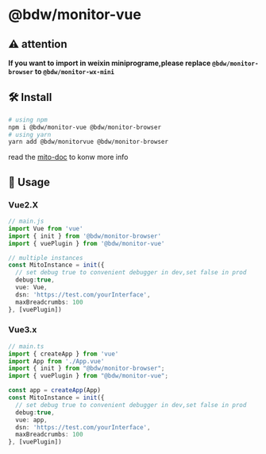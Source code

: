 # @bdw/monitor-vue

## ⚠️ attention

**If you want to import in weixin miniprograme,please replace `@bdw/monitor-browser` to `@bdw/monitor-wx-mini`**

## 🛠️ Install

```bash
# using npm
npm i @bdw/monitor-vue @bdw/monitor-browser
# using yarn
yarn add @bdw/monitorvue @bdw/monitor-browser
```

read the [mito-doc](https://mitojs.github.io/mito-doc/#/sdk/guide/introduction) to konw more info

## 🥳 Usage

### Vue2.X

```typescript
// main.js
import Vue from 'vue'
import { init } from '@bdw/monitor-browser'
import { vuePlugin } from '@bdw/monitor-vue'

// multiple instances
const MitoInstance = init({
  // set debug true to convenient debugger in dev,set false in prod
  debug:true,
  vue: Vue,
  dsn: 'https://test.com/yourInterface',
  maxBreadcrumbs: 100
}, [vuePlugin])

```

### Vue3.x

```typescript
// main.ts
import { createApp } from 'vue'
import App from './App.vue'
import { init } from "@bdw/monitor-browser";
import { vuePlugin } from "@bdw/monitor-vue";

const app = createApp(App)
const MitoInstance = init({
  // set debug true to convenient debugger in dev,set false in prod
  debug:true,
  vue: app,
  dsn: 'https://test.com/yourInterface',
  maxBreadcrumbs: 100
}, [vuePlugin])
```
